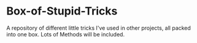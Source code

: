# Box-of-Stupid-Tricks
A repository of different little tricks I've used in other projects, all packed into one box.  Lots of Methods will be included.
